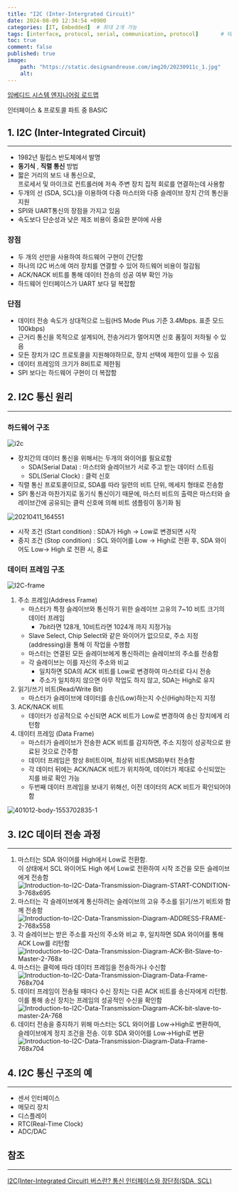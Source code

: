 ```yaml
---
title: "I2C (Inter-Intergrated Circuit)"
date: 2024-08-09 12:34:54 +0900
categories: [IT, Embedded]  # 최대 2개 가능
tags: [interface, protocol, serial, communication, protocol]       # 태그는 항상 소문자로 작성할 것
toc: true
comment: false
published: true
image:
    path: "https://static.designandreuse.com/img20/20230911c_1.jpg" 
    alt: 
---
```

[임베디드 시스템 엔지니어링 로드맵](https://jinhg0214.github.io/posts/Roadmap/)

인터페이스 & 프로토콜 파트 중 BASIC

## 1. I2C (Inter-Integrated Circuit)
---
- 1982년 필립스 반도체에서 발명
- **동기식** , **직렬 통신** 방법
- 짧은 거리의 보드 내 통신으로,  
   프로세서 및 마이크로 컨트롤러에 저속 주변 장치 집적 회로를 연결하는데 사용함
- 두개의 선 (SDA, SCL)을 이용하여 다중 마스터와 다중 슬레이브 장치 간의 통신을 지원
- SPI와 UART통신의 장점을 가지고 있음
- 속도보다 단순성과 낮은 제조 비용이 중요한 분야에 사용
### 장점
- 두 개의 선만을 사용하여 하드웨어 구현이 간단함
- 하나의 I2C 버스에 여러 장치를 연결할 수 있어 하드웨어 비용이 절감됨
- ACK/NACK 비트를 통해 데이터 전송의 성공 여부 확인 가능
- 하드웨어 인터페이스가 UART 보다 덜 복잡함
### 단점
- 데이터 전송 속도가 상대적으로 느림(HS Mode Plus 기준 3.4Mbps. 표준 모드 100kbps)
- 근거리 통신을 목적으로 설계되어, 전송거리가 멀어지면 신호 품질이 저하될 수 있음
- 모든 장치가 I2C 프로토콜을 지원해야하므로, 장치 선택에 제한이 있을 수 있음
- 데이터 프레임의 크기가 8비트로 제한됨
- SPI 보다는 하드웨어 구현이 더 복잡함
## 2. I2C 통신 원리
---
### 하드웨어 구조 
![i2c](https://static.designandreuse.com/img20/20230911c_1.jpg)
- 장치간의 데이터 통신을 위해서는 두개의 와이어를 필요로함
	- SDA(Serial Data) : 마스터와 슬레이브가 서로 주고 받는 데이터 스트림
	- SDL(Serial Clock) : 클럭 신호
- 직렬 통신 프로토콜이므로, SDA를 따라 일련의 비트 단위, 메세지 형태로 전송함
- SPI 통신과 마찬가지로 동기식 통신이기 때문에, 
   마스터 비트의 출력은 마스터와 슬레이브간에 공유되는 클럭 신호에 의해 비트 샘플링이 동기화 됨

![20210411_164551](https://github.com/user-attachments/assets/0b0b3196-0583-408b-9907-5301ac9ce810)

- 시작 조건 (Start condition) : SDA가 High -> Low로 변경되면 시작
- 중지 조건 (Stop condition) :  SCL 와이어를 Low -> High로 전환 후, SDA 와이어도 Low-> High 로 전환 시, 종료
### 데이터 프레임 구조

![I2C-frame](https://github.com/user-attachments/assets/9dcdbd3a-5368-47a1-8024-ea3f9adbaaab)

1. 주소 프레임(Address Frame)
    - 마스터가 특정 슬레이브와 통신하기 위한 슬레이브 고유의 7~10 비트 크기의 데이터 프레임
        - 7bit라면 128개, 10비트라면 1024개 까지 지정가능
    - Slave Select, Chip Select와 같은 와이어가 없으므로, 주소 지정(addressing)을 통해 이 작업을 수행함
    - 마스터는 연결된 모든 슬레이브에게 통신하려는 슬레이브의 주소를 전송함
    - 각 슬레이브는 이를 자신의 주소와 비교
       - 일치하면 SDA의 ACK 비트를 Low로 변경하여 마스터로 다시 전송
       - 주소가 일치하지 않으면 아무 작업도 하지 않고, SDA는 High로 유지
2. 읽기/쓰기 비트(Read/Write Bit)
	- 마스터가 슬레이브에 데이터를 송신(Low)하는지 수신(High)하는지 지정
3. ACK/NACK 비트
	- 데이터가 성공적으로 수신되면 ACK 비트가 Low로 변경하여 송신 장치에게 리턴함
4. 데이터 프레임 (Data Frame)
	- 마스터가 슬레이브가 전송한 ACK 비트를 감지하면, 주소 지정이 성공적으로 완료된 것으로 간주함
	- 데이터 프레임은 항상 8비트이며, 최상위 비트(MSB)부터 전송함
    - 각 데이터 뒤에는 ACK/NACK 비트가 위치하여, 데이터가 제대로 수신되었는지를 바로 확인 가능
	- 두번째 데이터 프레임을 보내기 위해선, 이전 데이터의 ACK 비트가 확인되어야함

![401012-body-1553702835-1](https://github.com/user-attachments/assets/4fc4f6c6-a7e1-45cd-b703-0179ca008138)


## 3. I2C 데이터 전송 과정
---
1. 마스터는 SDA 와이어를 High에서 Low로 전환함.   
   이 상태에서 SCL 와이어도 High 에서 Low로 전환하여 시작 조건을 모든 슬레이브에게 전송함
	![Introduction-to-I2C-Data-Transmission-Diagram-START-CONDITION-3-768x695](https://github.com/user-attachments/assets/f0a2f1b1-76fe-4981-a948-a86a92fd1d57)
2. 마스터는 각 슬레이브에게 통신하려는 슬레이브의 고유 주소를 읽기/쓰기 비트와 함께 전송함
	![Introduction-to-I2C-Data-Transmission-Diagram-ADDRESS-FRAME-2-768x558](https://github.com/user-attachments/assets/afd54164-e0cc-42c3-a820-ac008112beed)  
3. 각 슬레이브는 받은 주소를 자신의 주소와 비교 후, 일치하면 SDA 와이어를 통해 ACK Low를 리턴함
	![Introduction-to-I2C-Data-Transmission-Diagram-ACK-Bit-Slave-to-Master-2-768x](https://github.com/user-attachments/assets/4bd01541-7e1f-4529-9e40-b316b01ce686)
4. 마스터는 클럭에 따라 데이터 프레임을 전송하거나 수신함
	![Introduction-to-I2C-Data-Transmission-Diagram-Data-Frame-768x704](https://github.com/user-attachments/assets/7fc025d6-f1a1-46a6-a635-01b2ae3984a4)
5. 데이터 프레임이 전송될 때마다 수신 장치는 다른 ACK 비트를 송신자에게 리턴함.   
   이를 통해 송신 장치는 프레임의 성공적인 수신을 확인함
	![Introduction-to-I2C-Data-Transmission-Diagram-ACK-bit-slave-to-master-2A-768](https://github.com/user-attachments/assets/dd1efe25-8ba4-4e6d-a968-78bf38923f72)
6. 데이터 전송을 중지하기 위해 마스터는 SCL 와이어를 Low->High로 변환하여,    
   슬레이브에게 정지 조건을 전송. 이후 SDA 와이어를 Low->High로 변환
	![Introduction-to-I2C-Data-Transmission-Diagram-Data-Frame-768x704](https://github.com/user-attachments/assets/7fc025d6-f1a1-46a6-a635-01b2ae3984a4)

## 4. I2C 통신 구조의 예
---
- 센서 인터페이스
- 메모리 장치
- 디스플레이
- RTC(Real-Time Clock)
- ADC/DAC

## 참조
---
[I2C(Inter-Integrated Circuit) 버스란? 통신 인터페이스와 장단점(SDA, SCL)](https://blog.naver.com/techref/222305665834)
